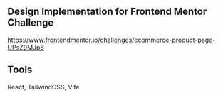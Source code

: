 ## Design Implementation for Frontend Mentor Challenge

https://www.frontendmentor.io/challenges/ecommerce-product-page-UPsZ9MJp6

## Tools

React, TailwindCSS, Vite
